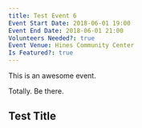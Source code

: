 ```yaml
---
title: Test Event 6
Event Start Date: 2018-06-01 19:00
Event End Date: 2018-06-01 21:00
Volunteers Needed?: true
Event Venue: Hines Community Center
Is Featured?: true
---
```


This is an awesome event.

Totally. Be there.

## Test Title
